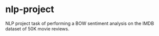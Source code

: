 # nlp-project

NLP project task of performing a BOW sentiment analysis on the IMDB dataset of 50K movie reviews.
